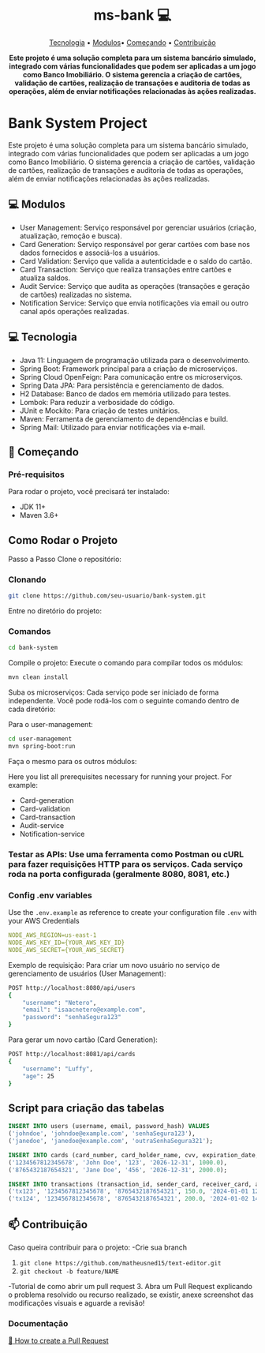 <h1 align="center" style="font-weight: bold;">ms-bank 💻</h1>

<p align="center">
 <a href="#tech">Tecnologia</a> •
 <a href="#Modulos">Modulos</a>•
 <a href="#started">Começando</a> • 
 <a href="#contribute">Contribuição</a>
</p>

<p align="center">
    <b>Este projeto é uma solução completa para um sistema bancário simulado, integrado com várias funcionalidades que podem ser aplicadas a um jogo como Banco Imobiliário. O sistema gerencia a criação de cartões, validação de cartões, realização de transações e auditoria de todas as operações, além de enviar notificações relacionadas às ações realizadas.</b>
</p>

# Bank System Project
Este projeto é uma solução completa para um sistema bancário simulado, integrado com várias funcionalidades que podem ser aplicadas a um jogo como Banco Imobiliário. O sistema gerencia a criação de cartões, validação de cartões, realização de transações e auditoria de todas as operações, além de enviar notificações relacionadas às ações realizadas.

<h2 id="Modulos">💻 Modulos</h2>

- User Management: Serviço responsável por gerenciar usuários (criação, atualização, remoção e busca).
- Card Generation: Serviço responsável por gerar cartões com base nos dados fornecidos e associá-los a usuários.
- Card Validation: Serviço que valida a autenticidade e o saldo do cartão.
- Card Transaction: Serviço que realiza transações entre cartões e atualiza saldos.
- Audit Service: Serviço que audita as operações (transações e geração de cartões) realizadas no sistema.
- Notification Service: Serviço que envia notificações via email ou outro canal após operações realizadas.


<h2 id="tech">💻 Tecnologia</h2>

- Java 11: Linguagem de programação utilizada para o desenvolvimento.
- Spring Boot: Framework principal para a criação de microserviços.
- Spring Cloud OpenFeign: Para comunicação entre os microserviços.
- Spring Data JPA: Para persistência e gerenciamento de dados.
- H2 Database: Banco de dados em memória utilizado para testes.
- Lombok: Para reduzir a verbosidade do código.
- JUnit e Mockito: Para criação de testes unitários.
- Maven: Ferramenta de gerenciamento de dependências e build.
- Spring Mail: Utilizado para enviar notificações via e-mail.


<h2 id="started">🚀 Começando</h2>
<h3>Pré-requisitos</h3>
Para rodar o projeto, você precisará ter instalado:

- JDK 11+
- Maven 3.6+

## Como Rodar o Projeto
Passo a Passo
Clone o repositório:

<h3>Clonando</h3>

```bash
git clone https://github.com/seu-usuario/bank-system.git
```

Entre no diretório do projeto:

<h3>Comandos</h3>

```bash
cd bank-system
```
Compile o projeto: Execute o comando para compilar todos os módulos:

```bash
mvn clean install
```
Suba os microserviços: Cada serviço pode ser iniciado de forma independente. Você pode rodá-los com o seguinte comando dentro de cada diretório:

Para o user-management:

```bash
cd user-management
mvn spring-boot:run
```

Faça o mesmo para os outros módulos:

Here you list all prerequisites necessary for running your project. For example:

- Card-generation
- Card-validation
- Card-transaction
- Audit-service
- Notification-service

<h3>Testar as APIs: Use uma ferramenta como Postman ou cURL para fazer requisições HTTP para os serviços. Cada serviço roda na porta configurada (geralmente 8080, 8081, etc.)</h3>

<h3>Config .env variables</h2>

Use the `.env.example` as reference to create your configuration file `.env` with your AWS Credentials

```yaml
NODE_AWS_REGION=us-east-1
NODE_AWS_KEY_ID={YOUR_AWS_KEY_ID}
NODE_AWS_SECRET={YOUR_AWS_SECRET}
```

Exemplo de requisição:
Para criar um novo usuário no serviço de gerenciamento de usuários (User Management):

```bash
POST http://localhost:8080/api/users
{
    "username": "Netero",
    "email": "isaacnetero@example.com",
    "password": "senhaSegura123"
}
```
Para gerar um novo cartão (Card Generation):

```bash
POST http://localhost:8081/api/cards
{
    "username": "Luffy",
    "age": 25
}

```

## Script para criação das tabelas
```sql
INSERT INTO users (username, email, password_hash) VALUES 
('johndoe', 'johndoe@example.com', 'senhaSegura123'),
('janedoe', 'janedoe@example.com', 'outraSenhaSegura321');

INSERT INTO cards (card_number, card_holder_name, cvv, expiration_date, balance) VALUES 
('1234567812345678', 'John Doe', '123', '2026-12-31', 1000.0),
('8765432187654321', 'Jane Doe', '456', '2026-12-31', 2000.0);

INSERT INTO transactions (transaction_id, sender_card, receiver_card, amount, timestamp) VALUES 
('tx123', '1234567812345678', '8765432187654321', 150.0, '2024-01-01 12:00:00'),
('tx124', '1234567812345678', '8765432187654321', 200.0, '2024-01-02 14:30:00');
```

<h2 id="contribute">📫 Contribuição</h2>


Caso queira contribuir para o projeto:
-Crie sua branch
1. `git clone https://github.com/matheusned15/text-editor.git`
2. `git checkout -b feature/NAME`

-Tutorial de como abrir um pull request
3. Abra um Pull Request explicando o problema resolvido ou recurso realizado, se existir, anexe screenshot das modificações visuais e aguarde a revisão!

<h3>Documentação</h3>

[📝 How to create a Pull Request](https://www.atlassian.com/br/git/tutorials/making-a-pull-request)






